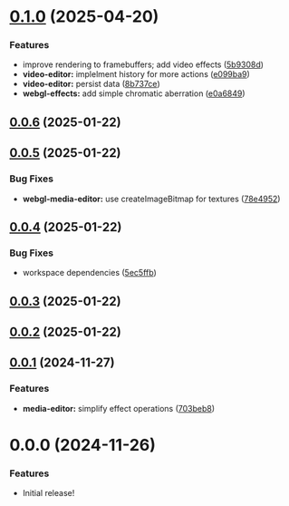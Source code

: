 # [0.1.0](https://gitea.com/miru/miru/compare/webgl-media-editor@0.0.6...webgl-media-editor@0.1.0) (2025-04-20)


### Features

* improve rendering to framebuffers; add video effects ([5b9308d](https://gitea.com/miru/miru/commits/5b9308df52eee19d954286d5beae829f9f3b1b2a))
* **video-editor:** implelment history for more actions ([e099ba9](https://gitea.com/miru/miru/commits/e099ba962d57706d7dea2f4fcb578eb63ba4803a))
* **video-editor:** persist data ([8b737ce](https://gitea.com/miru/miru/commits/8b737cef7dc9849ea97473cd16c67e014ab4af08))
* **webgl-effects:** add simple chromatic aberration ([e0a6849](https://gitea.com/miru/miru/commits/e0a6849cbae248a54851fdfbbb50136a47e50b75))



## [0.0.6](https://gitea.com/miru/miru/compare/webgl-media-editor@0.0.5...webgl-media-editor@0.0.6) (2025-01-22)



## [0.0.5](https://gitea.com/miru/miru/compare/webgl-media-editor@0.0.4...webgl-media-editor@0.0.5) (2025-01-22)


### Bug Fixes

* **webgl-media-editor:** use createImageBitmap for textures ([78e4952](https://gitea.com/miru/miru/commits/78e495262989cce62fb247b4d6eac71a356e1229))



## [0.0.4](https://gitea.com/miru/miru/compare/webgl-media-editor@0.0.3...webgl-media-editor@0.0.4) (2025-01-22)


### Bug Fixes

* workspace dependencies ([5ec5ffb](https://gitea.com/miru/miru/commits/5ec5ffbedc6d22ca97668192dbca45d12db351e4))



## [0.0.3](https://gitea.com/miru/miru/compare/webgl-media-editor@0.0.2...webgl-media-editor@0.0.3) (2025-01-22)



## [0.0.2](https://gitea.com/miru/miru/compare/webgl-media-editor@0.0.1...webgl-media-editor@0.0.2) (2025-01-22)



## [0.0.1](https://gitea.com/miru/miru/compare/v0.0.0...v0.0.1) (2024-11-27)


### Features

* **media-editor:** simplify effect operations ([703beb8](https://gitea.com/miru/miru/commits/703beb8c86d0b2339ce4340942baf5d1a02d6b21))



# 0.0.0 (2024-11-26)

### Features

- Initial release!

